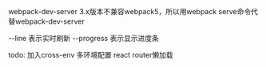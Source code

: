 webpack-dev-server 3.x版本不兼容webpack5，所以用webpack serve命令代替webpack-dev-server

--line 表示实时刷新
--progress 表示显示进度条

todo:
    加入cross-env
    多环境配置
    react router懒加载
